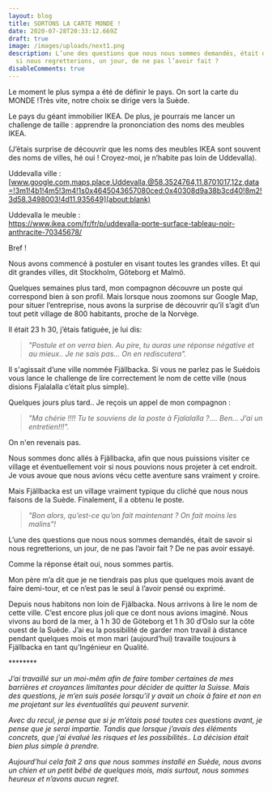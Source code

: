 ```yaml
---
layout: blog
title: SORTONS LA CARTE MONDE !
date: 2020-07-28T20:33:12.669Z
draft: true
image: /images/uploads/next1.png
description: L’une des questions que nous nous sommes demandés, était de savoir
  si nous regretterions, un jour, de ne pas l’avoir fait ?
disableComments: true
---
```

Le moment le plus sympa a été de définir le pays. On sort la carte du MONDE !Très vite, notre choix se dirige vers la Suède.

Le pays du géant immobilier IKEA. De plus, je pourrais me lancer un challenge de taille : apprendre la prononciation des noms des meubles IKEA.

(J’étais surprise de découvrir que les noms des meubles IKEA sont souvent des noms de villes, hé oui ! Croyez-moi, je n’habite pas loin de Uddevalla).

Uddevalla ville : [www.google.com,maps,place,Uddevalla,@58.3524764,11.8701017,12z,data=!3m1!4b1!4m5!3m4!1s0x4645043657080ced:0x40308d9a38b3cd40!8m2!3d58.3498003!4d11.935649](about:blank)

Uddevalla le meuble :\
<https://www.ikea.com/fr/fr/p/uddevalla-porte-surface-tableau-noir-anthracite-70345678/>

Bref !

Nous avons commencé à postuler en visant toutes les grandes villes. Et qui dit grandes villes, dit Stockholm, Göteborg et Malmö.

Quelques semaines plus tard, mon compagnon découvre un poste qui correspond bien à son profil. Mais lorsque nous zoomons sur Google Map, pour situer l’entreprise, nous avons la surprise de découvrir qu’il s’agit d’un tout petit village de 800 habitants, proche de la Norvège.

Il était 23 h 30, j’étais fatiguée, je lui dis:

> *"Postule et on verra bien. Au pire, tu auras une réponse négative et au mieux.. Je ne sais pas... On en rediscutera".*

Il s'agissait d’une ville nommée Fjällbacka. Si vous ne parlez pas le Suédois vous lance le challenge de lire correctement le nom de cette ville (nous disions Fjalalalla c’était plus simple).

Quelques jours plus tard.. Je reçois un appel de mon compagnon :

> *"Ma chérie !!!! Tu te souviens de la poste à Fjalalalla ?…. Ben… J’ai un entretien!!!".*

On n'en revenais pas.

Nous sommes donc allés à Fjällbacka, afin que nous puissions visiter ce village et éventuellement voir si nous pouvions nous projeter à cet endroit. Je vous avoue que nous avions vécu cette aventure sans vraiment y croire.

Mais Fjällbacka est un village vraiment typique du cliché que nous nous faisons de la Suède. Finalement, il a obtenu le poste.

> *"Bon alors, qu’est-ce qu’on fait maintenant ? On fait moins les malins"!*

L’une des questions que nous nous sommes demandés, était de savoir si nous regretterions, un jour, de ne pas l’avoir fait ? De ne pas avoir essayé.

Comme la réponse était oui, nous sommes partis.

Mon père m’a dit que je ne tiendrais pas plus que quelques mois avant de faire demi-tour, et ce n’est pas le seul à l’avoir pensé ou exprimé.

Depuis nous habitons non loin de Fjälbacka. Nous arrivons à lire le nom de cette ville. C’est encore plus joli que ce dont nous avions imaginé. Nous vivons au bord de la mer, à 1 h 30 de Göteborg et 1 h 30 d’Oslo sur la côte ouest de la Suède. J’ai eu la possibilité de garder mon travail à distance pendant quelques mois et mon mari (aujourd’hui) travaille toujours à Fjällbacka en tant qu’Ingénieur en Qualité.

\*\*\*\*\*\*\*\*

*J’ai travaillé sur un moi-mêm afin de faire tomber certaines de mes barrières et croyances limitantes pour décider de quitter la Suisse. Mais des questions, je m’en suis posée lorsqu’il y avait un choix à faire et non en me projetant sur les éventualités qui peuvent survenir.*

*Avec du recul, je pense que si je m’étais posé toutes ces questions avant, je pense que je serai impartie. Tandis que lorsque j’avais des éléments concrets, que j’ai évalué les risques et les possibilités.. La décision était bien plus simple à prendre.*

*Aujourd’hui cela fait 2 ans que nous sommes installé en Suède, nous avons un chien et un petit bébé de quelques mois, mais surtout, nous sommes heureux et n’avons aucun regret.*